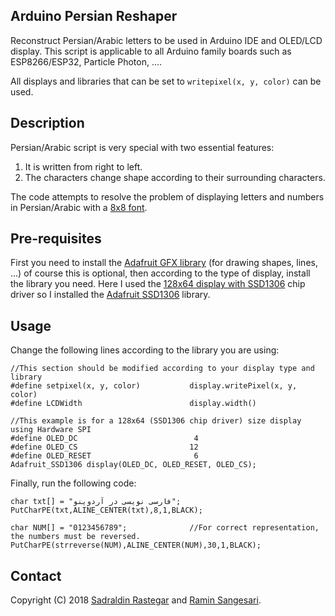## Arduino Persian Reshaper
Reconstruct Persian/Arabic letters to be used in Arduino IDE and OLED/LCD display. This script is applicable to all Arduino family boards such as ESP8266/ESP32, Particle Photon, ....

All displays and libraries that can be set to ```writepixel(x, y, color)``` can be used.

## Description
Persian/Arabic script is very special with two essential features:
1. It is written from right to left.
2. The characters change shape according to their surrounding characters.

The code attempts to resolve the problem of displaying letters and numbers in Persian/Arabic with a [8x8 font](https://raw.githubusercontent.com/idreamsi/arduino-persian-reshaper/master/8x8_FONT.bmp).

## Pre-requisites
First you need to install the [Adafruit GFX library](https://github.com/adafruit/Adafruit-GFX-Library) (for drawing shapes, lines, ...) of course this is optional, then according to the type of display, install the library you need. Here I used the [128x64 display with SSD1306](https://www.adafruit.com/product/326) chip driver so I installed the [Adafruit SSD1306](https://github.com/adafruit/Adafruit_SSD1306) library.

## Usage
Change the following lines according to the library you are using:
```
//This section should be modified according to your display type and library
#define setpixel(x, y, color)           display.writePixel(x, y, color)
#define LCDWidth                        display.width()

//This example is for a 128x64 (SSD1306 chip driver) size display using Hardware SPI
#define OLED_DC                          4
#define OLED_CS                         12
#define OLED_RESET                       6
Adafruit_SSD1306 display(OLED_DC, OLED_RESET, OLED_CS);
```
Finally, run the following code:
```
char txt[] = "فارسی نویسی در آردوینو";
PutCharPE(txt,ALINE_CENTER(txt),8,1,BLACK);

char NUM[] = "0123456789";              //For correct representation, the numbers must be reversed.
PutCharPE(strreverse(NUM),ALINE_CENTER(NUM),30,1,BLACK);
```

## Contact
Copyright (C) 2018 [Sadraldin Rastegar](mailto:s_qwerty13@live.com) and [Ramin Sangesari](mailto:r.sangsari@gmail.com).

